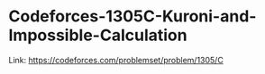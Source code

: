 # Codeforces-1305C-Kuroni-and-Impossible-Calculation
Link: https://codeforces.com/problemset/problem/1305/C
